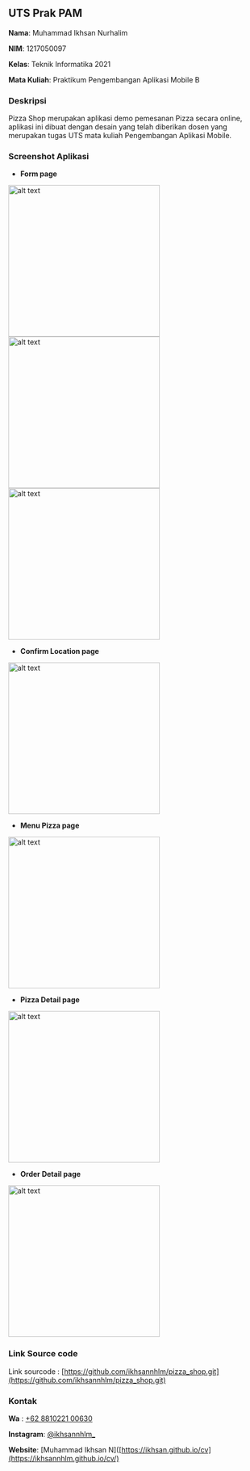 ## UTS Prak PAM

**Nama**: Muhammad Ikhsan Nurhalim

**NIM**: 1217050097

**Kelas**: Teknik Informatika 2021

**Mata Kuliah**: Praktikum Pengembangan Aplikasi Mobile B

### Deskripsi

Pizza Shop merupakan aplikasi demo pemesanan Pizza secara online, aplikasi ini dibuat dengan desain yang telah diberikan dosen yang merupakan tugas UTS mata kuliah Pengembangan Aplikasi Mobile.

### Screenshot Aplikasi

- **Form page**

<img src="ss/1.png" alt="alt text" width="300">

<img src="ss/2.png" alt="alt text" width="300">

<img src="ss/3.png" alt="alt text" width="300">

- **Confirm Location page**

<img src="ss/4.png" alt="alt text" width="300">

- **Menu Pizza page**

<img src="ss/5.png" alt="alt text" width="300">

- **Pizza Detail page**

<img src="ss/6.png" alt="alt text" width="300">

- **Order Detail page**

<img src="ss/7.png" alt="alt text" width="300">

### Link Source code

Link sourcode : [https://github.com/ikhsannhlm/pizza_shop.git](https://github.com/ikhsannhlm/pizza_shop.git)

### Kontak

**Wa** : [+62 8810221 00630](https://wa.me/881022100630)

**Instagram**: [@ikhsannhlm_](https://instagram.com/ikhsannhlm_)

**Website**: [Muhammad Ikhsan N]([https://ikhsan.github.io/cv](https://ikhsannhlm.github.io/cv/)
